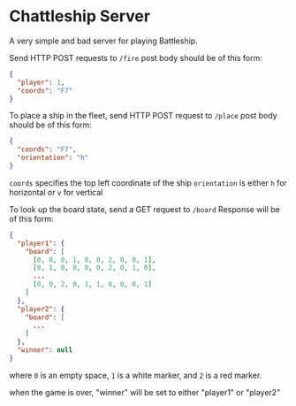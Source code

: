 Chattleship Server
==================

A very simple and bad server for playing Battleship.

Send HTTP POST requests to `/fire`
post body should be of this form:
```json
{
  "player": 1,
  "coords": "F7"
}
```



To place a ship in the fleet, send HTTP POST request to `/place`
post body should be of this form:
```json
{
  "coords": "F7",
  "orientation": "h"
}
```
`coords` specifies the top left coordinate of the ship
`orientation` is either `h` for horizontal or `v` for vertical

To look up the board state, send a GET request to `/board`
Response will be of this form:
```json
{
  "player1": {
    "board": [
      [0, 0, 0, 1, 0, 0, 2, 0, 0, 1],
      [0, 1, 0, 0, 0, 0, 2, 0, 1, 0],
      ...
      [0, 0, 2, 0, 1, 1, 0, 0, 0, 1]
    ]
  },
  "player2": {
    "board": [
      ...
    ]
  },
  "winner": null
}
```
where `0` is an empty space, `1` is a white marker, and `2` is a red marker.

when the game is over, "winner" will be set to either "player1" or "player2"
